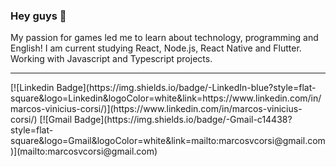 ### Hey guys 👋

My passion for games led me to learn about technology, programming and English!
I am current studying React, Node.js, React Native and Flutter. Working with Javascript
and Typescript projects.
<hr>
[![Linkedin Badge](https://img.shields.io/badge/-LinkedIn-blue?style=flat-square&logo=Linkedin&logoColor=white&link=https://www.linkedin.com/in/marcos-vinicius-corsi/)](https://www.linkedin.com/in/marcos-vinicius-corsi/)
[![Gmail Badge](https://img.shields.io/badge/-Gmail-c14438?style=flat-square&logo=Gmail&logoColor=white&link=mailto:marcosvcorsi@gmail.com)](mailto:marcosvcorsi@gmail.com)

<!--
**marcosvcorsi/marcosvcorsi** is a ✨ _special_ ✨ repository because its `README.md` (this file) appears on your GitHub profile.

Here are some ideas to get you started:

- 🔭 I’m currently working on ...
- 🌱 I’m currently learning ...
- 👯 I’m looking to collaborate on ...
- 🤔 I’m looking for help with ...
- 💬 Ask me about ...
- 📫 How to reach me: ...
- 😄 Pronouns: ...
- ⚡ Fun fact: ...
-->
